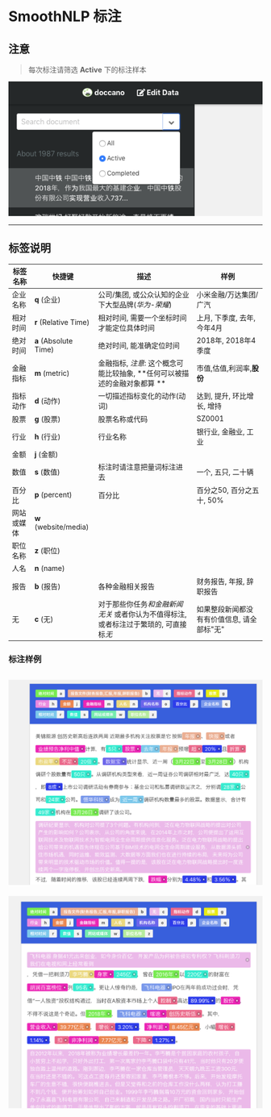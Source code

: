 # SmoothNLP 标注

## 注意 
> 每次标注请筛选 **Active** 下的标注样本

![active](select_active.png)
_____

## 标签说明
| 标签名称  | 快捷键 |  描述 | 样例 | 
| ------- | ----- | ----- | ---- |
| 企业名称 | **q** (企业) | 公司/集团, 或公众认知的企业下大型品牌(*华为-荣耀*) | 小米金融/万达集团/广汽 |
| 相对时间 | **r** (Relative Time) | 相对时间, 需要一个坐标时间才能定位具体时间 | 上月, 下季度, 去年, 今年4月 | 
| 绝对时间 | **a** (Absolute Time) | 绝对时间, 能准确定位时间 | 2018年, 2018年4季度 | 
| 金融指标 | **m** (metric) | 金融指标, *注意*: 这个概念可能比较抽象, **任何可以被描述的金融对象都算 ** | 市值,估值,利润率,**股份** | 
| 指标动作 |  **d** (动作) | 一切描述指标变化的动作(动词) | 达到, 提升, 环比增长, 增持 | 
| 股票 | **g** (股票) | 股票名称或代码 | SZ0001 |
| 行业 | **h** (行业) | 行业名称 | 银行业, 金融业, 工业
| 金额 | **j** (金额) | 
| 数值 | **s** (数值) | 标注时请注意把量词标注进去 | 一个, 五只, 二十辆 | 
| 百分比 | **p** (percent)| 百分比 | 百分之50, 百分之五十, 50%|
| 网站或媒体 | **w** (website/media) | 
| 职位名称 | **z** (职位) |
| 人名 | **n** (name)  | 
| 报告 | **b** (报告) | 各种金融相关报告 | 财务报告, 年报, 辞职报告 |   
| 无 | **c** (无) | 对于那些你任务*和金融新闻无关* 或者你认为不值得标注, 或者标注过于繁琐的, 可直接标*无* | 如果整段新闻都没有有价值信息, 请全部标"无"

### 标注样例
![sample1](labelsample1.png)
-----------
![sample2](labelsample2.png)